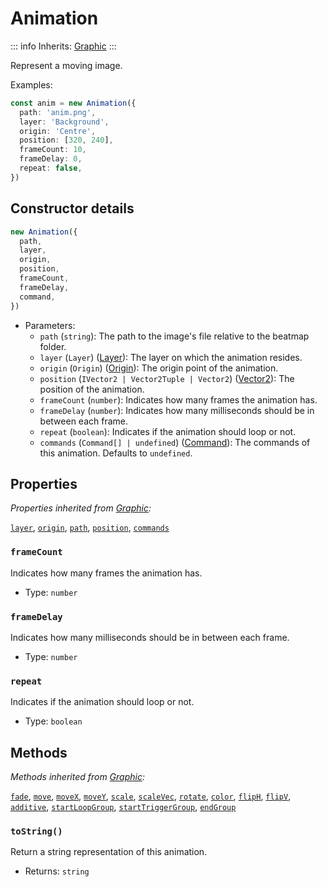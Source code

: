 # Animation

::: info
Inherits: [Graphic](./graphic)
:::

Represent a moving image.

Examples:

```ts
const anim = new Animation({
  path: 'anim.png',
  layer: 'Background',
  origin: 'Centre',
  position: [320, 240],
  frameCount: 10,
  frameDelay: 0,
  repeat: false,
})
```

## Constructor details

```ts
new Animation({
  path,
  layer,
  origin,
  position,
  frameCount,
  frameDelay,
  command,
})
```

- Parameters:
  - `path` (`string`): The path to the image's file relative to the beatmap folder.
  - `layer` (`Layer`) ([Layer](./layer)): The layer on which the animation resides.
  - `origin` (`Origin`) ([Origin](./origin)): The origin point of the animation.
  - `position` (`IVector2 | Vector2Tuple | Vector2`) ([Vector2](./vector2)): The position of the animation.
  - `frameCount` (`number`): Indicates how many frames the animation has.
  - `frameDelay` (`number`): Indicates how many milliseconds should be in between each frame.
  - `repeat` (`boolean`): Indicates if the animation should loop or not.
  - `commands` (`Command[] | undefined`) ([Command](./command)): The commands of this animation. Defaults to `undefined`.

## Properties

_Properties inherited from [Graphic](./graphic):_

[`layer`](./graphic#layer), [`origin`](./graphic#origin), [`path`](./graphic#path), [`position`](./graphic#position), [`commands`](./graphic#commands)

### `frameCount`

Indicates how many frames the animation has.

- Type: `number`

### `frameDelay`

Indicates how many milliseconds should be in between each frame.

- Type: `number`

### `repeat`

Indicates if the animation should loop or not.

- Type: `boolean`

## Methods

_Methods inherited from [Graphic](./graphic):_

[`fade`](./graphic#fade), [`move`](./graphic#move), [`moveX`](./graphic#moveX), [`moveY`](./graphic#moveY), [`scale`](./graphic#scale), [`scaleVec`](./graphic#scaleVec), [`rotate`](./graphic#rotate), [`color`](./graphic#color), [`flipH`](./graphic#flipH), [`flipV`](./graphic#flipV), [`additive`](./graphic#additive), [`startLoopGroup`](./graphic#startLoopGroup), [`startTriggerGroup`](./graphic#startTriggerGroup), [`endGroup`](./graphic#endGroup)

### `toString()`

Return a string representation of this animation.

- Returns: `string`

